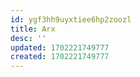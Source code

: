 ```yaml
---
id: ygf3hh9uyxtiee6hp2zoozl
title: Arx
desc: ''
updated: 1702221749777
created: 1702221749777
---
```

